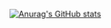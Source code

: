 [![Anurag's GitHub stats](https://github-readme-stats.vercel.app/api?username=rschwemmer)](https://github.com/anuraghazra/github-readme-stats)

